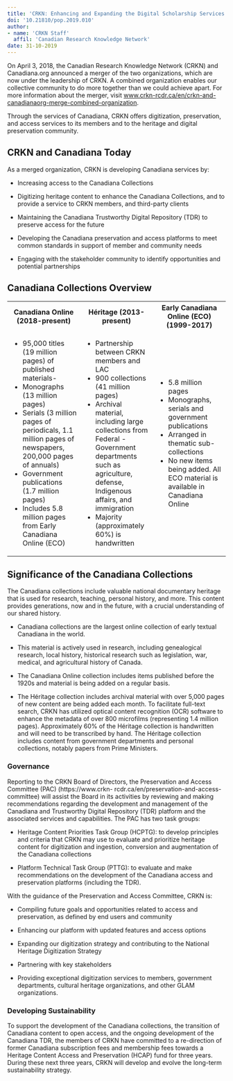 ```yaml
---
title: 'CRKN: Enhancing and Expanding the Digital Scholarship Services of Canadiana'
doi: '10.21810/pop.2019.010'
author: 
- name: 'CRKN Staff'
  affil: 'Canadian Research Knowledge Network'
date: 31-10-2019
---
```


On April 3, 2018, the Canadian Research Knowledge Network (CRKN) and Canadiana.org announced a merger of the two organizations, which are now under the leadership of CRKN. A combined organization enables our collective community to do more together than we could achieve apart. For more information about the merger, visit www.crkn-rcdr.ca/en/crkn-and-canadianaorg-merge-combined-organization.

Through the services of Canadiana, CRKN offers digitization, preservation, and access services to its members and to the heritage and digital preservation community.

## CRKN and Canadiana Today 

As a merged organization, CRKN is developing Canadiana services by:

-   Increasing access to the Canadiana Collections

-   Digitizing heritage content to enhance the Canadiana Collections, and to provide a service to CRKN members, and third-party clients

-   Maintaining the Canadiana Trustworthy Digital Repository (TDR) to preserve access for the future

-   Developing the Canadiana preservation and access platforms to meet common standards in support of member and community needs

-   Engaging with the stakeholder community to identify opportunities and potential partnerships

## Canadiana Collections Overview 

<table>
<colgroup>
<col style="width: 33%" />
<col style="width: 33%" />
<col style="width: 33%" />
</colgroup>

<tbody>
<tr>
<th>
Canadiana Online (2018-present)</th>
<th>
Héritage (2013-present)
</th>
<th>
Early Canadiana Online (ECO) (1999-2017)
</th>
</tr>
<tr>
<td>
<ul>
<li>95,000 titles (19 million pages) of published materials-</li>
<li>Monographs (13 million pages)</li>
<li>Serials (3 million pages of periodicals, 1.1 million pages of newspapers, 200,000 pages of annuals) </li>
<li>Government publications (1.7 million pages)</li>
<li>Includes 5.8 million pages from Early Canadiana Online (ECO) </li>
</ul>
</td>
<td>
<ul>
<li>Partnership between CRKN members and LAC</li>
<li>900 collections (41 million pages) </li>
<li>Archival material, including large collections from Federal - Government departments such as agriculture, defense, Indigenous affairs, and immigration </li>
<li>Majority (approximately 60%) is handwritten </li>
</ul>
</td>
<td>
<ul>
<li>5.8 million pages</li>
<li>Monographs, serials and government publications</li>
<li>Arranged in thematic sub-collections</li>
<li>No new items being added. All ECO material is available in Canadiana Online </li>
</ul>
</td>
</tr>
</tbody>
</table>


## Significance of the Canadiana Collections 

The Canadiana collections include valuable national documentary heritage that is used for research, teaching, personal history, and more. This content provides generations, now and in the future, with a crucial understanding of our shared history.

-   Canadiana collections are the largest online collection of early textual Canadiana in the world.

-   This material is actively used in research, including genealogical research, local history, historical research such as legislation, war, medical, and agricultural history of Canada.

-   The Canadiana Online collection includes items published before the 1920s and material is being added on a regular basis.

-   The Héritage collection includes archival material with over 5,000 pages of new content are being added each month. To facilitate full-text search, CRKN has utilized optical content recognition (OCR) software to enhance the metadata of over 800 microfilms (representing 1.4 million pages). Approximately 60% of the Héritage collection is handwritten and will need to be transcribed by hand. The Héritage collection includes content from government departments and personal collections, notably papers from Prime Ministers.

### Governance 

Reporting to the CRKN Board of Directors, the Preservation and Access Committee (PAC) (https://www.crkn- rcdr.ca/en/preservation-and-access-committee) will assist the Board in its activities by reviewing and making recommendations regarding the development and management of the Canadiana and Trustworthy Digital Repository (TDR) platform and the associated services and capabilities. The PAC has two task groups:

-   Heritage Content Priorities Task Group (HCPTG): to develop principles and criteria that CRKN may use to evaluate and prioritize heritage content for digitization and ingestion, conversion and augmentation of the Canadiana collections

-   Platform Technical Task Group (PTTG): to evaluate and make recommendations on the development of the Canadiana access and preservation platforms (including the TDR).

With the guidance of the Preservation and Access Committee, CRKN is:

-   Compiling future goals and opportunities related to access and preservation, as defined by end users and community

-   Enhancing our platform with updated features and access options

-   Expanding our digitization strategy and contributing to the National Heritage Digitization Strategy

-   Partnering with key stakeholders

-   Providing exceptional digitization services to members, government departments, cultural heritage organizations, and other GLAM organizations.

### Developing Sustainability 

To support the development of the Canadiana collections, the transition of Canadiana content to open access, and the ongoing development of the Canadiana TDR, the members of CRKN have committed to a re-direction of former Canadiana subscription fees and membership fees towards a Heritage Content Access and Preservation (HCAP) fund for three years. During these next three years, CRKN will develop and evolve the long-term sustainability strategy.
